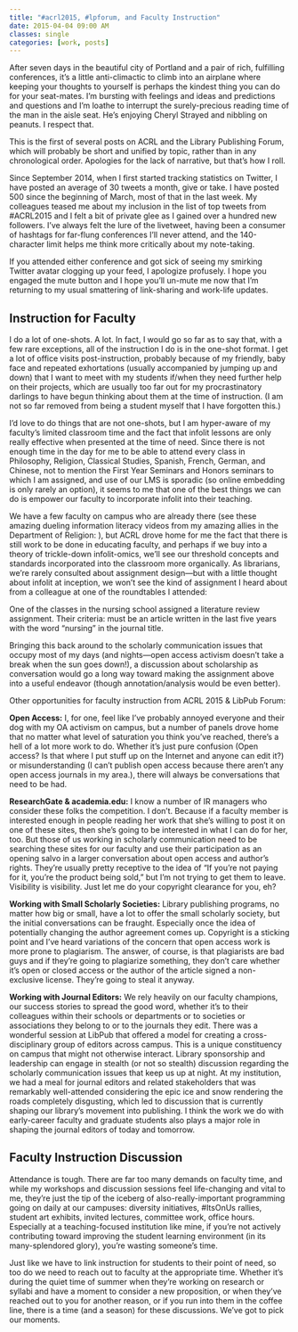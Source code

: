 ```yaml
---
title: "#acrl2015, #lpforum, and Faculty Instruction"
date: 2015-04-04 09:00 AM
classes: single
categories: [work, posts]
---
```


After seven days in the beautiful city of Portland and a pair of rich, fulfilling conferences, it’s a little anti-climactic to climb into an airplane where keeping your thoughts to yourself is perhaps the kindest thing you can do for your seat-mates. I’m bursting with feelings and ideas and predictions and questions and I’m loathe to interrupt the surely-precious reading time of the man in the aisle seat. He’s enjoying Cheryl Strayed and nibbling on peanuts. I respect that.

This is the first of several posts on ACRL and the Library Publishing Forum, which will probably be short and unified by topic, rather than in any chronological order. Apologies for the lack of narrative, but that’s how I roll.

Since September 2014, when I first started tracking statistics on Twitter, I have posted an average of 30 tweets a month, give or take. I have posted 500 since the beginning of March, most of that in the last week. My colleagues teased me about my inclusion in the list of top tweets from #ACRL2015 and I felt a bit of private glee as I gained over a hundred new followers. I’ve always felt the lure of the livetweet, having been a consumer of hashtags for far-flung conferences I’ll never attend, and the 140-character limit helps me think more critically about my note-taking.

If you attended either conference and got sick of seeing my smirking Twitter avatar clogging up your feed, I apologize profusely. I hope you engaged the mute button and I hope you’ll un-mute me now that I’m returning to my usual smattering of link-sharing and work-life updates.

## Instruction for Faculty

I do a lot of one-shots. A lot. In fact, I would go so far as to say that, with a few rare exceptions, all of the instruction I do is in the one-shot format. I get a lot of office visits post-instruction, probably because of my friendly, baby face and repeated exhortations (usually accompanied by jumping up and down) that I want to meet with my students if/when they need further help on their projects, which are usually too far out for my procrastinatory darlings to have begun thinking about them at the time of instruction. (I am not so far removed from being a student myself that I have forgotten this.)

I’d love to do things that are not one-shots, but I am hyper-aware of my faculty’s limited classroom time and the fact that infolit lessons are only really effective when presented at the time of need. Since there is not enough time in the day for me to be able to attend every class in Philosophy, Religion, Classical Studies, Spanish, French, German, and Chinese, not to mention the First Year Seminars and Honors seminars to which I am assigned, and use of our LMS is sporadic (so online embedding is only rarely an option), it seems to me that one of the best things we can do is empower our faculty to incorporate infolit into their teaching.

We have a few faculty on campus who are already there (see these amazing dueling information literacy videos from my amazing allies in the Department of Religion: ), but ACRL drove home for me the fact that there is still work to be done in educating faculty, and perhaps if we buy into a theory of trickle-down infolit-omics, we’ll see our threshold concepts and standards incorporated into the classroom more organically. As librarians, we’re rarely consulted about assignment design—but with a little thought about infolit at inception, we won’t see the kind of assignment I heard about from a colleague at one of the roundtables I attended:

One of the classes in the nursing school assigned a literature review assignment. Their criteria: must be an article written in the last five years with the word “nursing” in the journal title.

Bringing this back around to the scholarly communication issues that occupy most of my days (and nights—open access activism doesn’t take a break when the sun goes down!), a discussion about scholarship as conversation would go a long way toward making the assignment above into a useful endeavor (though annotation/analysis would be even better).

Other opportunities for faculty instruction from ACRL 2015 & LibPub Forum:

**Open Access:** I, for one, feel like I’ve probably annoyed everyone and their dog with my OA activism on campus, but a number of panels drove home that no matter what level of saturation you think you’ve reached, there’s a hell of a lot more work to do. Whether it’s just pure confusion (Open access? Is that where I put stuff up on the Internet and anyone can edit it?) or misunderstanding (I can’t publish open access because there aren’t any open access journals in my area.), there will always be conversations that need to be had.

**ResearchGate & academia.edu:** I know a number of IR managers who consider these folks the competition. I don’t. Because if a faculty member is interested enough in people reading her work that she’s willing to post it on one of these sites, then she’s going to be interested in what I can do for her, too. But those of us working in scholarly communication need to be searching these sites for our faculty and use their participation as an opening salvo in a larger conversation about open access and author’s rights. They’re usually pretty receptive to the idea of “If you’re not paying for it, you’re the product being sold,” but I’m not trying to get them to leave. Visibility is visibility. Just let me do your copyright clearance for you, eh?

**Working with Small Scholarly Societies:** Library publishing programs, no matter how big or small, have a lot to offer the small scholarly society, but the initial conversations can be fraught. Especially once the idea of potentially changing the author agreement comes up. Copyright is a sticking point and I’ve heard variations of the concern that open access work is more prone to plagiarism. The answer, of course, is that plagiarists are bad guys and if they’re going to plagiarize something, they don’t care whether it’s open or closed access or the author of the article signed a non-exclusive license. They’re going to steal it anyway.

**Working with Journal Editors:** We rely heavily on our faculty champions, our success stories to spread the good word, whether it’s to their colleagues within their schools or departments or to societies or associations they belong to or to the journals they edit. There was a wonderful session at LibPub that offered a model for creating a cross-disciplinary group of editors across campus. This is a unique constituency on campus that might not otherwise interact. Library sponsorship and leadership can engage in stealth (or not so stealth) discussion regarding the scholarly communication issues that keep us up at night. At my institution, we had a meal for journal editors and related stakeholders that was remarkably well-attended considering the epic ice and snow rendering the roads completely disgusting, which led to discussion that is currently shaping our library’s movement into publishing. I think the work we do with early-career faculty and graduate students also plays a major role in shaping the journal editors of today and tomorrow.

## Faculty Instruction Discussion

Attendance is tough. There are far too many demands on faculty time, and while my workshops and discussion sessions feel life-changing and vital to me, they’re just the tip of the iceberg of also-really-important programming going on daily at our campuses: diversity initiatives, #ItsOnUs rallies, student art exhibits, invited lectures, committee work, office hours. Especially at a teaching-focused institution like mine, if you’re not actively contributing toward improving the student learning environment (in its many-splendored glory), you’re wasting someone’s time.

Just like we have to link instruction for students to their point of need, so too do we need to reach out to faculty at the appropriate time. Whether it’s during the quiet time of summer when they’re working on research or syllabi and have a moment to consider a new proposition, or when they’ve reached out to you for another reason, or if you run into them in the coffee line, there is a time (and a season) for these discussions. We’ve got to pick our moments.
